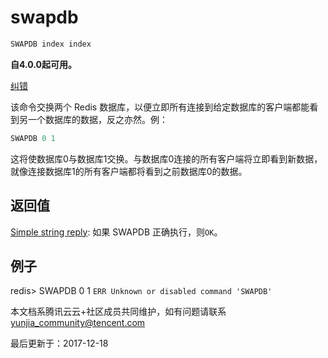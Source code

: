 # swapdb

```javascript
SWAPDB index index
```

**自4.0.0起可用。**

[纠错](javascript:;)

该命令交换两个 Redis 数据库，以便立即所有连接到给定数据库的客户端都能看到另一个数据库的数据，反之亦然。例：

```javascript
SWAPDB 0 1
```

这将使数据库0与数据库1交换。与数据库0连接的所有客户端将立即看到新数据，就像连接数据库1的所有客户端都将看到之前数据库0的数据。

## 返回值

[Simple string reply](https://redis.io/topics/protocol#simple-string-reply): 如果 SWAPDB 正确执行，则`OK`。

## 例子

redis> SWAPDB 0 1 `ERR Unknown or disabled command 'SWAPDB'`

本文档系腾讯云云+社区成员共同维护，如有问题请联系 yunjia_community@tencent.com

最后更新于：2017-12-18